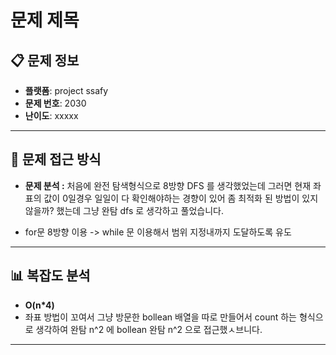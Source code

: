 # 문제 제목

## 📋 문제 정보
- **플랫폼**: project ssafy
- **문제 번호**: 2030
- **난이도**: xxxxx

---

## 🎯 문제 접근 방식

- **문제 분석 :**
처음에 완전 탐색형식으로 8방향 DFS 를 생각했었는데 그러면 현재 좌표의 값이 0일경우 일일이 다 확인해야하는 경향이 있어 좀 최적화 된 방법이 있지않을까? 했는데
그냥 완탐 dfs 로 생각하고 풀었습니다.

- for문 8방향 이용 -> while 문 이용해서 범위 지정내까지 도달하도록 유도
---

## 📊 복잡도 분석

- **O(n*4)**
- 좌표 방법이 꼬여서 그냥 방문한 bollean 배열을 따로 만들어서 count 하는 형식으로 생각하여 완탐 n^2 에 bollean 완탐 n^2 으로 접근했ㅅ브니다.

---

